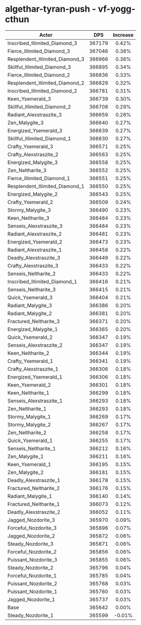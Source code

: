 # algethar-tyran-push - vf-yogg-cthun
| Actor | DPS | Increase |
|---|:---:|:---:|
|Inscribed_Illimited_Diamond_3|367179|0.42%|
|Fierce_Illimited_Diamond_3|367046|0.38%|
|Resplendent_Illimited_Diamond_3|366966|0.36%|
|Skillful_Illimited_Diamond_3|366895|0.34%|
|Fierce_Illimited_Diamond_2|366836|0.33%|
|Resplendent_Illimited_Diamond_2|366829|0.32%|
|Inscribed_Illimited_Diamond_2|366781|0.31%|
|Keen_Ysemerald_3|366739|0.30%|
|Skillful_Illimited_Diamond_2|366708|0.29%|
|Radiant_Alexstraszite_3|366659|0.28%|
|Zen_Malygite_3|366640|0.27%|
|Energized_Ysemerald_3|366639|0.27%|
|Skillful_Illimited_Diamond_1|366630|0.27%|
|Crafty_Ysemerald_3|366571|0.25%|
|Crafty_Alexstraszite_2|366563|0.25%|
|Energized_Malygite_3|366558|0.25%|
|Zen_Neltharite_3|366552|0.25%|
|Fierce_Illimited_Diamond_1|366551|0.25%|
|Resplendent_Illimited_Diamond_1|366550|0.25%|
|Energized_Malygite_2|366543|0.25%|
|Crafty_Ysemerald_2|366509|0.24%|
|Stormy_Malygite_3|366490|0.23%|
|Keen_Neltharite_3|366484|0.23%|
|Senseis_Alexstraszite_3|366484|0.23%|
|Radiant_Alexstraszite_2|366481|0.23%|
|Energized_Ysemerald_2|366473|0.23%|
|Radiant_Alexstraszite_1|366458|0.22%|
|Deadly_Alexstraszite_3|366449|0.22%|
|Crafty_Alexstraszite_3|366433|0.22%|
|Senseis_Neltharite_2|366433|0.22%|
|Inscribed_Illimited_Diamond_1|366416|0.21%|
|Senseis_Neltharite_3|366415|0.21%|
|Quick_Ysemerald_3|366404|0.21%|
|Radiant_Malygite_3|366386|0.20%|
|Radiant_Malygite_2|366381|0.20%|
|Fractured_Neltharite_3|366371|0.20%|
|Energized_Malygite_1|366365|0.20%|
|Quick_Ysemerald_2|366347|0.19%|
|Senseis_Alexstraszite_2|366347|0.19%|
|Keen_Neltharite_2|366344|0.19%|
|Crafty_Ysemerald_1|366341|0.19%|
|Crafty_Alexstraszite_1|366306|0.18%|
|Energized_Ysemerald_1|366306|0.18%|
|Keen_Ysemerald_2|366301|0.18%|
|Keen_Neltharite_1|366299|0.18%|
|Senseis_Alexstraszite_1|366293|0.18%|
|Zen_Neltharite_1|366293|0.18%|
|Stormy_Malygite_1|366269|0.17%|
|Stormy_Malygite_2|366267|0.17%|
|Zen_Neltharite_2|366258|0.17%|
|Quick_Ysemerald_1|366255|0.17%|
|Senseis_Neltharite_1|366212|0.16%|
|Zen_Malygite_1|366211|0.16%|
|Keen_Ysemerald_1|366195|0.15%|
|Zen_Malygite_2|366181|0.15%|
|Deadly_Alexstraszite_1|366178|0.15%|
|Fractured_Neltharite_2|366176|0.15%|
|Radiant_Malygite_1|366140|0.14%|
|Fractured_Neltharite_1|366073|0.12%|
|Deadly_Alexstraszite_2|366052|0.11%|
|Jagged_Nozdorite_3|365970|0.09%|
|Forceful_Nozdorite_3|365896|0.07%|
|Jagged_Nozdorite_2|365872|0.06%|
|Steady_Nozdorite_3|365871|0.06%|
|Forceful_Nozdorite_2|365856|0.06%|
|Puissant_Nozdorite_3|365855|0.06%|
|Steady_Nozdorite_2|365796|0.04%|
|Forceful_Nozdorite_1|365785|0.04%|
|Puissant_Nozdorite_2|365768|0.03%|
|Puissant_Nozdorite_1|365760|0.03%|
|Jagged_Nozdorite_1|365737|0.03%|
|Base|365642|0.00%|
|Steady_Nozdorite_1|365599|-0.01%|
